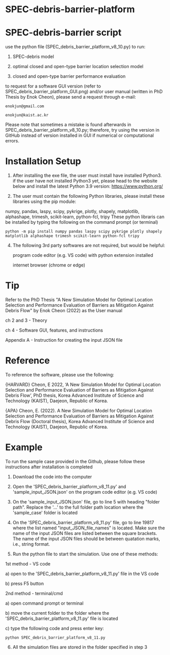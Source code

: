 # SPEC-debris-barrier-platform

# SPEC-debris-barrier script

use the python file (SPEC_debris_barrier_platform_v8_10.py) to run:

1) SPEC-debris model
	
2) optimal closed and open-type barrier location selection model 
		
3) closed and open-type barrier performance evaluation

to request for a software GUI version (refer to SPEC_debris_barrier_platform_GUI.png) and/or user manual (written in PhD Thesis by Enok Cheon),
please send a request through e-mail:
	
	enokjun@gmail.com
	
	enokjun@kaist.ac.kr

Please note that sometimes a mistake is found afterwards in SPEC_debris_barrier_platform_v8_10.py;
therefore, try using the version in GitHub instead of version installed in GUI if numerical or computational errors.

# Installation Setup

1) After installing the exe file, the user must install have installed Python3.
if the user have not installed Python3 yet, please head to the website below and install the latest Python 3.9 version:
https://www.python.org/

2) The user must contain the following Python libraries, please install these libraries using the pip module:
	
numpy, pandas, laspy, scipy, pykrige, plotly, shapely, matplotlib, alphashape, trimesh, scikit-learn, python-fcl, tripy
These python libraris can be installed by typing the following on the command prompt (or terminal)
	
	python -m pip install numpy pandas laspy scipy pykrige plotly shapely matplotlib alphashape trimesh scikit-learn python-fcl tripy

4) The following 3rd party softwares are not required, but would be helpful:
	
	program code editor (e.g. VS code) with python extension installed
	
	internet browser (chrome or edge)

# Tip

Refer to the PhD Thesis "A New Simulation Model for Optimal Location Selection and Performance Evaluation of Barriers as Mitigation Against Debris Flow" by Enok Cheon (2022) as the User manual

ch 2 and 3 - Theory 

ch 4 - Software GUI, features, and instructions

Appendix A - Instruction for creating the input JSON file

# Reference

To reference the software, please use the following:

{HARVARD}
Cheon, E 2022, ‘A New Simulation Model for Optimal Location Selection and Performance Evaluation of Barriers as Mitigation Against Debris Flow’, PhD thesis, Korea Advanced Institute of Science and Technology (KAIST), Daejeon, Republic of Korea.

{APA}
Cheon, E. (2022). A New Simulation Model for Optimal Location Selection and Performance Evaluation of Barriers as Mitigation Against Debris Flow (Doctoral thesis), Korea Advanced Institute of Science and Technology (KAIST), Daejeon, Republic of Korea.


# Example

To run the sample case provided in the Github, please follow these instructions after installation is completed

1) Download the code into the computer

2) Open the 'SPEC_debris_barrier_platform_v8_11.py' and 'sample_input_JSON.json' on the program code editor (e.g. VS code) 

3) On the 'sample_input_JSON.json' file, go to line 5 with heading "folder path". Replace the '...' to the full folder path location where the 'sample_case' folder is located

4) On the 'SPEC_debris_barrier_platform_v8_11.py' file, go to line 19817 where the list named "input_JSON_file_names" is located. Make sure the name of the input JSON files are listed between the square brackets. The name of the input JSON files should be between quatation marks, i.e., string format. 

5) Run the python file to start the simulation. Use one of these methods:

1st method - VS code

a) open to the 'SPEC_debris_barrier_platform_v8_11.py' file in the VS code

b) press F5 button

2nd method - terminal/cmd

a) open command prompt or terminal

b) move the current folder to the folder where the 'SPEC_debris_barrier_platform_v8_11.py' file is located

c) type the following code and press enter key:

	python SPEC_debris_barrier_platform_v8_11.py

6) All the simulation files are stored in the folder specified in step 3

